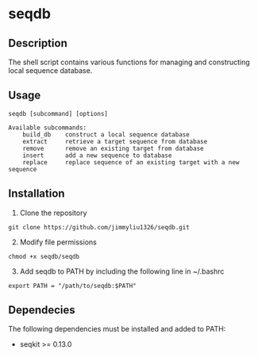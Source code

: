 # seqdb

## Description
The shell script contains various functions for managing and constructing local sequence database.

## Usage
```
seqdb [subcommand] [options]

Available subcommands:
    build_db    construct a local sequence database
    extract     retrieve a target sequence from database
    remove      remove an existing target from database
    insert      add a new sequence to database
    replace     replace sequence of an existing target with a new sequence
```

## Installation

1. Clone the repository

```
git clone https://github.com/jimmyliu1326/seqdb.git
```

2. Modify file permissions

```
chmod +x seqdb/seqdb
```

3. Add seqdb to PATH by including the following line in ~/.bashrc

```
export PATH = "/path/to/seqdb:$PATH"
```

## Dependecies
The following dependencies must be installed and added to PATH:

* seqkit >= 0.13.0

